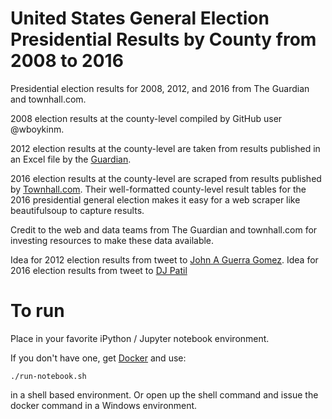 # United States General Election Presidential Results by County from 2008 to 2016
Presidential election results for 2008, 2012, and 2016 from The Guardian and townhall.com.

2008 election results at the county-level compiled by GitHub user @wboykinm.

2012 election results at the county-level are taken from results published in an Excel file by the [Guardian](https://www.theguardian.com/news/datablog/2012/nov/07/us-2012-election-county-results-download#data).

2016 election results at the county-level are scraped from results published by [Townhall.com](http://townhall.com/election/2016/president/). Their well-formatted county-level result tables for the 2016 presidential general election makes it easy for a web scraper like beautifulsoup to capture results.

Credit to the web and data teams from The Guardian and townhall.com for investing resources to make these data available.

Idea for 2012 election results from tweet to [John A Guerra Gomez](https://twitter.com/duto_guerra/status/790171584665378816). Idea for 2016 election results from tweet to [DJ Patil](https://twitter.com/dpatil/status/796902611622436864)

# To run

Place in your favorite iPython / Jupyter notebook environment.

If you don't have one, get [Docker](http://docker.com) and use:

```
./run-notebook.sh
```

in a shell based environment.  Or open up the shell command and issue the docker command in a Windows environment.
